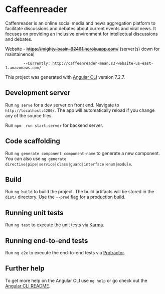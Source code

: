 # Caffeenreader

 Caffenreader is an online social media and news aggregation platform to facilitate discussions and debates about current events and viral news. It focuses on providing an inclusive environment for intellectual discussions and debates.

 Website -  ~~https://mighty-basin-82461.herokuapp.com/~~ (server(s) down for maintainence)
 
            --Currently: http://caffeenreader-mean.s3-website-us-east-1.amazonaws.com/

This project was generated with [Angular CLI](https://github.com/angular/angular-cli) version 7.2.7.

## Development server

Run `ng serve` for a dev server on front end. Navigate to `http://localhost:4200/`. The app will automatically reload if you change any of the source files.

Run  `npm  run start:server` for backend server. 

## Code scaffolding

Run `ng generate component component-name` to generate a new component. You can also use `ng generate directive|pipe|service|class|guard|interface|enum|module`.

## Build

Run `ng build` to build the project. The build artifacts will be stored in the `dist/` directory. Use the `--prod` flag for a production build.

## Running unit tests

Run `ng test` to execute the unit tests via [Karma](https://karma-runner.github.io).

## Running end-to-end tests

Run `ng e2e` to execute the end-to-end tests via [Protractor](http://www.protractortest.org/).

## Further help

To get more help on the Angular CLI use `ng help` or go check out the [Angular CLI README](https://github.com/angular/angular-cli/blob/master/README.md).
